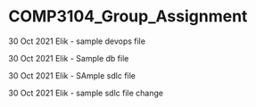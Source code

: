 # COMP3104_Group_Assignment

30 Oct 2021
Elik - sample devops file

30 Oct 2021
Elik - Sample db file

30 Oct 2021
Elik - SAmple sdlc file

30 Oct 2021
Elik - sample sdlc file change
